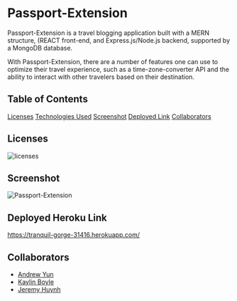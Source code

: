 # Passport-Extension

Passport-Extension is a travel blogging application built with a MERN structure, (REACT front-end, and Express.js/Node.js backend, supported by a MongoDB database.

With Passport-Extension, there are a number of features one can use to optimize their travel experience, such as a time-zone-converter API and the ability to interact with other travelers based on their destination.

## Table of Contents
[Licenses](#licenses)
[Technologies Used](#technologies_used)
[Screenshot](#screenshot)
[Deployed Link](#deployed_link)
[Collaborators](#collaborators)

## Licenses

![licenses](https://img.shields.io/badge/License-MIT-red.sv)

## Screenshot

![Passport-Extension](https://user-images.githubusercontent.com/88342540/156672051-2140e04c-04ef-48c8-bc44-41cf0b6554ed.png)

## Deployed Heroku Link
https://tranquil-gorge-31416.herokuapp.com/ 

## Collaborators
- [Andrew Yun](https://github.com/Andrewy2416)
- [Kaylin Boyle](https://github.com/kaynboyle)
- [Jeremy Huynh](https://github.com/jermeewinn)
